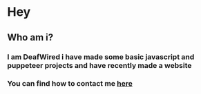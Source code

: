 # Hey

## Who am i?
### I am DeafWired i have made some basic javascript and puppeteer projects and have recently made a website
### You can find how to contact me [here](https://www.deafwired.tk/about)
